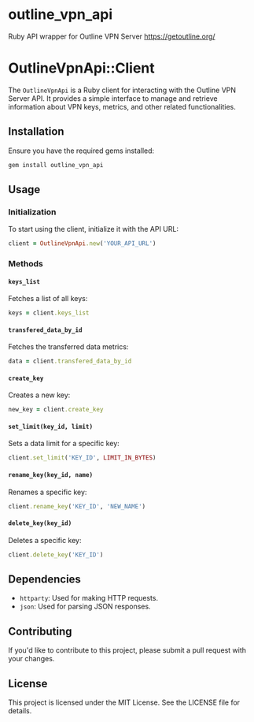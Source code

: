 # outline_vpn_api
Ruby API wrapper for Outline VPN Server https://getoutline.org/

# OutlineVpnApi::Client

The `OutlineVpnApi` is a Ruby client for interacting with the Outline VPN Server API. It provides a simple interface to manage and retrieve information about VPN keys, metrics, and other related functionalities.

## Installation

Ensure you have the required gems installed:

```bash
gem install outline_vpn_api
```

## Usage

### Initialization

To start using the client, initialize it with the API URL:

```ruby
client = OutlineVpnApi.new('YOUR_API_URL')
```

### Methods

#### `keys_list`

Fetches a list of all keys:

```ruby
keys = client.keys_list
```

#### `transfered_data_by_id`

Fetches the transferred data metrics:

```ruby
data = client.transfered_data_by_id
```

#### `create_key`

Creates a new key:

```ruby
new_key = client.create_key
```

#### `set_limit(key_id, limit)`

Sets a data limit for a specific key:

```ruby
client.set_limit('KEY_ID', LIMIT_IN_BYTES)
```

#### `rename_key(key_id, name)`

Renames a specific key:

```ruby
client.rename_key('KEY_ID', 'NEW_NAME')
```

#### `delete_key(key_id)`

Deletes a specific key:

```ruby
client.delete_key('KEY_ID')
```

## Dependencies

- `httparty`: Used for making HTTP requests.
- `json`: Used for parsing JSON responses.

## Contributing

If you'd like to contribute to this project, please submit a pull request with your changes.

## License

This project is licensed under the MIT License. See the LICENSE file for details.
